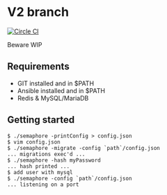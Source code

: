 # V2 branch

[![Circle CI](https://circleci.com/gh/ansible-semaphore/semaphore.svg?style=svg&circle-token=3702872acf2bec629017fa7dd99fdbea56aef7df)](https://circleci.com/gh/ansible-semaphore/semaphore)

Beware WIP

## Requirements

- GIT installed and in $PATH
- Ansible installed and in $PATH
- Redis & MySQL/MariaDB

## Getting started

```
$ ./semaphore -printConfig > config.json
$ vim config.json
$ ./semaphore -migrate -config `path`/config.json
... migrations exec'd ...
$ ./semaphore -hash myPassword
... hash printed ...
$ add user with mysql
$ ./semaphore -config `path`/config.json
... listening on a port
```